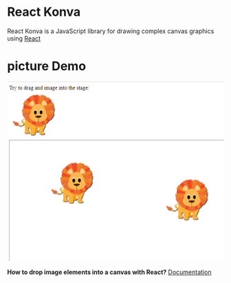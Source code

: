# React Konva

React Konva is a JavaScript library for drawing complex canvas graphics using [React](https://reactjs.org/)

# picture Demo

![Demo](./img.png)

**How to drop image elements into a canvas with React?**
[Documentation](https://konvajs.org/docs/react/Drop_Image.html)